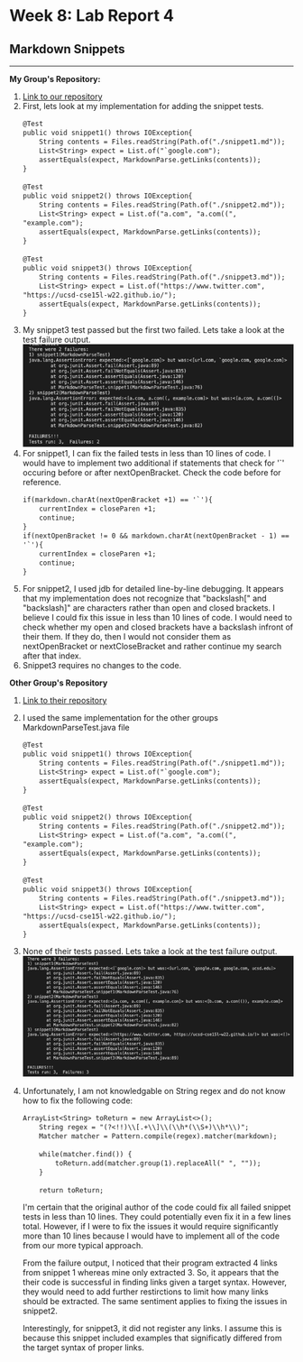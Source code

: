 # Week 8: Lab Report 4
 
## Markdown Snippets

---
**My Group's Repository:**

1. [Link to our repository](https://github.com/kneeko97/markdown-parse.git)
2. First, lets look at my implementation for adding the snippet tests. 
    ```
    @Test 
    public void snippet1() throws IOException{
        String contents = Files.readString(Path.of("./snippet1.md"));
        List<String> expect = List.of("`google.com");
        assertEquals(expect, MarkdownParse.getLinks(contents));
    }

    @Test
    public void snippet2() throws IOException{
        String contents = Files.readString(Path.of("./snippet2.md"));
        List<String> expect = List.of("a.com", "a.com((", "example.com");
        assertEquals(expect, MarkdownParse.getLinks(contents));
    }

    @Test
    public void snippet3() throws IOException{
        String contents = Files.readString(Path.of("./snippet3.md"));
        List<String> expect = List.of("https://www.twitter.com", "https://ucsd-cse15l-w22.github.io/");
        assertEquals(expect, MarkdownParse.getLinks(contents));
    }
    ```
3. My snippet3 test passed but the first two failed. Lets take a look at the test failure output.
    ![snippet1 and snippet2 failure](mySnippetFailure.png)
4. For snippet1, I can fix the failed tests in less than 10 lines of code. I would have to implement two additional if statements that check for '`' occuring before or after nextOpenBracket. Check the code before for reference.
    ```
    if(markdown.charAt(nextOpenBracket +1) == '`'){
        currentIndex = closeParen +1;
        continue;
    }
    if(nextOpenBracket != 0 && markdown.charAt(nextOpenBracket - 1) == '`'){
        currentIndex = closeParen +1;
        continue;
    }
    ```
5. For snippet2, I used jdb for detailed line-by-line debugging. It appears that my implementation does not
recognize that "backslash[" and "backslash]" are characters rather than open and closed brackets. I believe I could fix this issue in less than 10 lines of code. I would need to check whether my open and closed brackets have a backslash infront of their them. If they do, then I would not consider them as nextOpenBracket or nextCloseBracket and rather continue my search after that index. 
6. Snippet3 requires no changes to the code.


**Other Group's Repository**
1. [Link to their repository](https://github.com/atruong39/markdown-parse.git)

2. I used the same implementation for the other groups MarkdownParseTest.java file
    ```
    @Test 
    public void snippet1() throws IOException{
        String contents = Files.readString(Path.of("./snippet1.md"));
        List<String> expect = List.of("`google.com");
        assertEquals(expect, MarkdownParse.getLinks(contents));
    }

    @Test
    public void snippet2() throws IOException{
        String contents = Files.readString(Path.of("./snippet2.md"));
        List<String> expect = List.of("a.com", "a.com((", "example.com");
        assertEquals(expect, MarkdownParse.getLinks(contents));
    }

    @Test
    public void snippet3() throws IOException{
        String contents = Files.readString(Path.of("./snippet3.md"));
        List<String> expect = List.of("https://www.twitter.com", "https://ucsd-cse15l-w22.github.io/");
        assertEquals(expect, MarkdownParse.getLinks(contents));
    }
    ```
3. None of their tests passed. Lets take a look at the test failure output.
    ![snippet1, snippet2, and snippet3 failure message](otherSnippetFailure.png)
4. Unfortunately, I am not knowledgable on String regex and do not know how to fix the following code: 
    ```
    ArrayList<String> toReturn = new ArrayList<>();
        String regex = "(?<!!)\\[.+\\]\\(\\h*(\\S+)\\h*\\)";
        Matcher matcher = Pattern.compile(regex).matcher(markdown);

        while(matcher.find()) {
            toReturn.add(matcher.group(1).replaceAll(" ", ""));
        }

        return toReturn;
    ```
    I'm certain that the original author of the code could fix all failed snippet tests in less than 10 lines. They could potentially even fix it in a few lines total. However, if I were to fix the issues it would require significantly more than 10 lines because I would have to implement all of the code from our more typical approach.

    From the failure output, I noticed that their program extracted 4 links from snippet 1 whereas mine only extracted 3. So, it appears that the their code is successful in finding links given a target syntax. However, they would need to add further restirctions to limit how many links should be extracted. The same sentiment applies to fixing the issues in snippet2.

    Interestingly, for snippet3, it did not register any links. I assume this is because this snippet included examples that significatly differed from the target syntax of proper links.